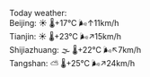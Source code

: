 Today weather:  
Beijing: ☀️   🌡️+17°C 🌬️↑11km/h  
Tianjin: ☀️   🌡️+23°C 🌬️↗15km/h  
Shijiazhuang: 🌫  🌡️+22°C 🌬️↖7km/h  
Tangshan: ⛅️  🌡️+25°C 🌬️↗24km/h  
